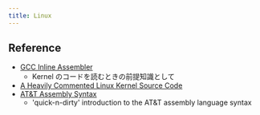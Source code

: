 ```yaml
---
title: Linux
---
```


## Reference
* [GCC Inline Assembler](http://caspar.hazymoon.jp/OpenBSD/annex/gcc_inline_asm.html)
  * Kernel のコードを読むときの前提知識として
* [A Heavily Commented Linux Kernel Source Code](http://oldlinux.org/download/ECLK-5.0-WithCover.pdf)
* [AT&T Assembly Syntax](http://web.archive.org/web/20080215230650/http://sig9.com/articles/att-syntax)
  * 'quick-n-dirty' introduction to the AT&T assembly language syntax